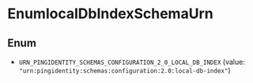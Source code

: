 

# EnumlocalDbIndexSchemaUrn

## Enum


* `URN_PINGIDENTITY_SCHEMAS_CONFIGURATION_2_0_LOCAL_DB_INDEX` (value: `"urn:pingidentity:schemas:configuration:2.0:local-db-index"`)



